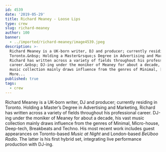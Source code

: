 ```yaml
---
id: 4539
date: '2019-05-29'
title: Richard Meaney - Loose Lips
type: crew
slug: richard-meaney
author: 100
banner:
  - ../imported/richard-meaney/image4539.jpeg
description: >-
  Richard Meaney is a UK-born writer, DJ and producer; currently residing in
  Toronto.&nbsp; Holding a Master&rsquo;s Degree in Advertising and Marketing,
  Richard has written across a variety of fields throughout his professional
  career.&nbsp; DJ-ing under the moniker of Meaney for about a decade, his vast
  music collection mainly draws influence from the genres of Minimal, [...]Read
  More...
published: true
tags:
  - crew
---
```

Richard Meaney is a UK-born writer, DJ and producer; currently residing in Toronto. Holding a Master’s Degree in Advertising and Marketing, Richard has written across a variety of fields throughout his professional career. DJ-ing under the moniker of Meaney for about a decade, his vast music collection mainly draws influence from the genres of Minimal, Micro-house, Deep-tech, Breakbeats and Techno. His most recent work includes guest appearances on Toronto-based _Music at Night_ and London-based _BeUboo Radio._ The latter is his first hybrid set, integrating live performance production with DJ-ing.